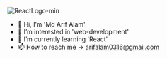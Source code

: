 
![ReactLogo-min](https://github.com/md-arif-alam/md-arif-alam/assets/129614679/3bb55414-a757-433d-9f6e-c9e222cb60cc)

- 👋 Hi, I’m 'Md Arif Alam'
- 👀 I’m interested in 'web-development'
- 🌱 I’m currently learning 'React'
- 📫 How to reach me -> arifalam0316@gmail.com
